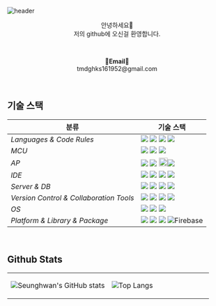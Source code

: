 ![header](https://capsule-render.vercel.app/api?type=waving&color=0000FF&height=300&section=header&text=Seunghwan's%20GitHub%20&fontSize=60&desc=Welcome!&descAlignY=64&descAlign=67&fontColor=FFFFFF)

<p align="center">
안녕하세요👐<br>
저의 github에 오신걸 환영합니다.
</p>

<br>

<p align="center">
<Strong>📧Email📧</Strong><br>tmdghks161952@gmail.com<br>

</p>



<br>

<p align="center">
  
 ## 기술 스택

| <center>분류</center> |<center>기술 스택</center>|
| :-------------------- | :-------------------------------------------------------------------------------------------------------------------------------------------------------------------------------------------------------------------------------------------------------------------------------------------------------------------------------------------------------------------------------------------------------------------------------------------- |
| *Languages & Code Rules*|<img src="https://img.shields.io/badge/C-A8B9CC?style=flat&logo=Coursera&logoColor=white"/> <img src="https://img.shields.io/badge/C++-00599C?style=flat&logo=C%2B%2B&logoColor=white"/> <img src="https://img.shields.io/badge/Java-007396.svg?&style=flat&logo=Java&logoColor=white"/> <img src="https://img.shields.io/badge/Python-3776AB?style=flat&logo=Python&logoColor=white"/> |
| *MCU*| <img src="https://img.shields.io/badge/ESP32-E7352C?style=flat&logo=Espressif&logoColor=white"/> <img src="https://img.shields.io/badge/Arduino-00979D?style=flat&logo=arduino&logoColor=white"/> <img src="https://img.shields.io/badge/STM32-03234B?style=flat&logo=STMicroelectronics&logoColor=white"/>
| *AP*| <img src="https://img.shields.io/badge/Raspberry Pi-A22846?style=flat&logo=Raspberry Pi&logoColor=white"/> <img src="https://img.shields.io/badge/Jetson Nano-76B900?style=flat&logo=NVIDIA&logoColor=white"/> <img src="https://user-images.githubusercontent.com/124149731/236970806-e388a977-038b-49aa-a163-71d419e4f8de.png" width = 20 height=20/><img src="https://img.shields.io/badge/Udoo-a349a4?style=flat&logoColor=white"/> |
| *IDE*| <img src="https://img.shields.io/badge/Visual Studio-5C2D91?style=flat&logo=Visual Studio&logoColor=white"/> <img src="https://img.shields.io/badge/Eclipse%20IDE-2C2255.svg?&style=flat&logo=Eclipse%20IDE&logoColor=white"/> <img src = "https://img.shields.io/badge/AndroidStudio-3DDC84?style=flat&logo=Python&logoColor=white"> <img src="https://img.shields.io/badge/Jupyter Notebook-F37626?style=flat&logo=Jupyter&logoColor=white"/>|
| *Server & DB*|<img src="https://img.shields.io/badge/Apache-D22128?style=flat&logo=Apache&logoColor=white"/> <img src="https://img.shields.io/badge/PHP-777BB4?style=flat&logo=PHP&logoColor=white"/> <img src="https://img.shields.io/badge/MySQL-4479A1?style=flat&logo=MySQL&logoColor=white"/> <img src="https://img.shields.io/badge/MariaDB-003545?style=flat&logo=MariaDB&logoColor=white"/>|
| *Version Control & Collaboration Tools*| <img src="https://img.shields.io/badge/Git-F05032?style=flat&logo=Git&logoColor=white"/> <img src="https://img.shields.io/badge/GitHub-181717?style=flat&logo=GitHub&logoColor=white"/> <img src="https://img.shields.io/badge/Google Docs-4285F4?style=flat&logo=google&logoColor=white"/> <img src="https://img.shields.io/badge/Notion-000000?style=flat&logo=Notion&logoColor=white"/>|
| *OS*|<img src="https://img.shields.io/badge/Windows10-0078D6?style=flat&logo=Windows&logoColor=white"/> <img src="https://img.shields.io/badge/Linux-FCA024?style=flat&logo=linux&logoColor=white"/> <img src="https://img.shields.io/badge/Ubuntu-E95420?style=flat&logo=Ubuntu&logoColor=white"/> |
| *Platform & Library & Package*|<img src="https://img.shields.io/badge/ROS-22314E?style=flat&logo=ROS&logoColor=white"/> <img src="https://img.shields.io/badge/OpenCV-5C3EE8?style=flat&logo=OpenCV&logoColor=white"/> <img src="https://img.shields.io/badge/Google Colab-0000FF?style=flat&logo=Google Colab&logoColor=white"/> ![Firebase](https://img.shields.io/badge/Firebase-%23039BE5.svg?style=flat&logo=firebase&logoColor=white)

<br>

## Github Stats  
<table><tr><td valign="top" width="50%">

![Seunghwan's GitHub stats](https://github-readme-stats.vercel.app/api?username=seunghwankk&show_icons=true&theme=tokyonight)

</td><td valign="top" width="50%">

![Top Langs](https://github-readme-stats.vercel.app/api/top-langs/?username=seunghwankk&layout=compact&theme=gotham)

</td></tr></table>  

<br/>
